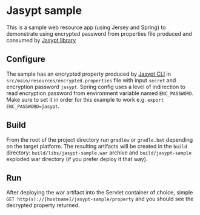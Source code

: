 # Jasypt sample

This is a sample web resource app (using Jersey and Spring) to demonstrate using encrypted password from properties file produced and consumed by [Jasypt library](http://www.jasypt.org/)

Configure
---------
The sample has an encrypted property produced by [Jasypt CLI](http://www.jasypt.org/cli.html) in `src/main/resources/encrypted.properties` file with input `secret` and encryption password `jasypt`. Spring config uses a level of indirection to read encryption password from environment variable named `ENC_PASSWORD`. Make sure to set it in order for this example to work e.g. `export ENC_PASSWORD=jasypt`.

Build
-----
From the root of the project directory run `gradlew` or `gradle.bat` depending on the target platform. The resulting artifacts will be created in the `build` directory: `build/libs/jasypt-sample.war` archive and `build/jasypt-sample` exploded war directory (if you prefer deploy it that way).

Run
---
After deploying the war artifact into the Servlet container of choice, simple `GET http(s)://[hostname]/jasypt-sample/property` and you should see the decrypted property returned.
